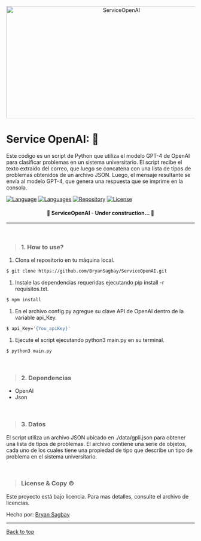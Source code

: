 <div align="center" id="top"> 
  <img src="https://miro.medium.com/v2/resize:fit:1400/1*5ecJKPe4wDKIJ197h5r3bQ.png"  height="300" width="600" alt="ServiceOpenAI" />
</div>

# Service OpenAI: 🚀 
Este código es un script de Python que utiliza el modelo GPT-4 de OpenAI para clasificar problemas en un sistema universitario. El script recibe el texto extraido del correo, que luego se concatena con una lista de tipos de problemas obtenidos de un archivo JSON. Luego, el mensaje resultante se envía al modelo GPT-4, que genera una respuesta que se imprime en la consola. 

[![Language](https://img.shields.io/github/languages/top/BryanSagbay/ServiceOpenAI?color=56BEB8 "Language")](https://img.shields.io/github/languages/top/BryanSagbay/ServiceOpenAI?color=56BEB8 "Language")  [![Languages](https://img.shields.io/github/languages/count/BryanSagbay/ServiceOpenAI?color=56BEB8 "Languages")](https://img.shields.io/github/languages/count/BryanSagbay/ServiceOpenAI?color=56BEB8 "Languages") [![Repository](https://img.shields.io/github/repo-size/BryanSagbay/ServiceOpenAI?color=56BEB8 "Repository")](https://img.shields.io/github/repo-size/BryanSagbay/ServiceOpenAI?color=56BEB8 "Repository") [![License](https://img.shields.io/github/license/BryanSagbay/ServiceOpenAI?color=56BEB8 "Reports")](https://img.shields.io/github/license/BryanSagbay/ServiceOpenAI?color=56BEB8 "Reports")

  <!-- <img alt="Github issues" src="https://img.shields.io/github/issues/BryanSagbay/ServiceOpenAI?color=56BEB8" /> -->

  <!-- <img alt="Github forks" src="https://img.shields.io/github/forks/{{YOUR_GITHUB_USERNAME}}/serviceopenai?color=56BEB8" /> -->

  <!-- <img alt="Github stars" src="https://img.shields.io/github/stars/{{YOUR_GITHUB_USERNAME}}/serviceopenai?color=56BEB8" /> -->
</p>

<h4 align="center"> 
	🚧  ServiceOpenAI - Under construction...  🚧
</h4> 

<hr> 

<br>

> ### 1. How to use?

1. Clona el repositorio en tu máquina local.
```bash
$ git clone https://github.com/BryanSagbay/ServiceOpenAI.git
```

1. Instale las dependencias requeridas ejecutando pip install -r requisitos.txt.
```bash
$ npm install
```

1. En el archivo config.py agregue su clave API de OpenAI dentro de la variable api_Key.
```bash
$ api_Key='{You_apiKey}'
```

1. Ejecute el script ejecutando python3 main.py en su terminal.
```bash
$ python3 main.py
``` 
<br>


> ### 2. Dependencias

- OpenAI
- Json
<br>


> ###  3. Datos

El script utiliza un archivo JSON ubicado en ./data/gpli.json para obtener una lista de tipos de problemas. El archivo contiene una serie de objetos, cada uno de los cuales tiene una propiedad de tipo que describe un tipo de problema en el sistema universitario.

<br>


> ### License & Copy &copy;

Este proyecto está bajo licencia. Para mas detalles, consulte el archivo de licencias.


Hecho por: <a href="https://github.com/BryanSagbayt" target="_blank">Bryan Sagbay</a>


------------

<a href="#top">Back to top</a>
